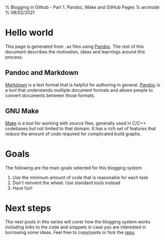 % Blogging in Github - Part 1. Pandoc, Make and GitHub Pages
% arcmode
% 08/02/2021

# Hello world
This page is generated from `.md` files using [Pandoc](http://pandoc.org/). The rest of this document describes the motivation, ideas and learnings around this process.

## Pandoc and Markdown
[Markdown](https://google.com?q=markdown) is a text format that is helpful for authoring in general. [Pandoc](http://pandoc.org/) is a tool that understands multiple document formats and allows people to convert documents between those formats.

## GNU Make
[Make](https://www.gnu.org/software/make/) is a tool for working with source files, generally used in C/C++ codebases but not limited to that domain. It has a rich set of features that reduce the amount of code required for complicated build graphs.

# Goals
The following are the main goals selected for this blogging system

1. Use the minimum amount of code that is reasonable for each task
2. Don't reinvent the wheel. Use standard tools instead
3. Have fun!

# Next steps
The next posts in this series will cover how the blogging system works including links to the code and snippets in case you are interested in borrowing some ideas. Feel free to copy/paste or fork the [repo](https://github.com/arcmode/arcmode.github.io).
